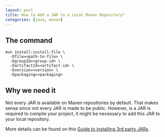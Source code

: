 ```yaml
---
layout: post
title: How to Add a JAR to a Local Maven Repository?
categories: [java, maven]
---
```


## The command

```shell
mvn install:install-file \
  -Dfile=<path-to-file> \
  -DgroupId=<group-id> \
  -DartifactId=<artifact-id> \
  -Dversion=<version> \
  -Dpackaging=<packaging>
```

## Why we need it

Not every JAR is available on Maven repositories by default. That makes sense
since not every JAR is made to be public. However, is a JAR is required to
compile your project, it might be necessary to add this JAR to your local
repository.

More details can be found on this [Guide to installing 3rd party JARs][1].

[1]: https://maven.apache.org/guides/mini/guide-3rd-party-jars-local.html
